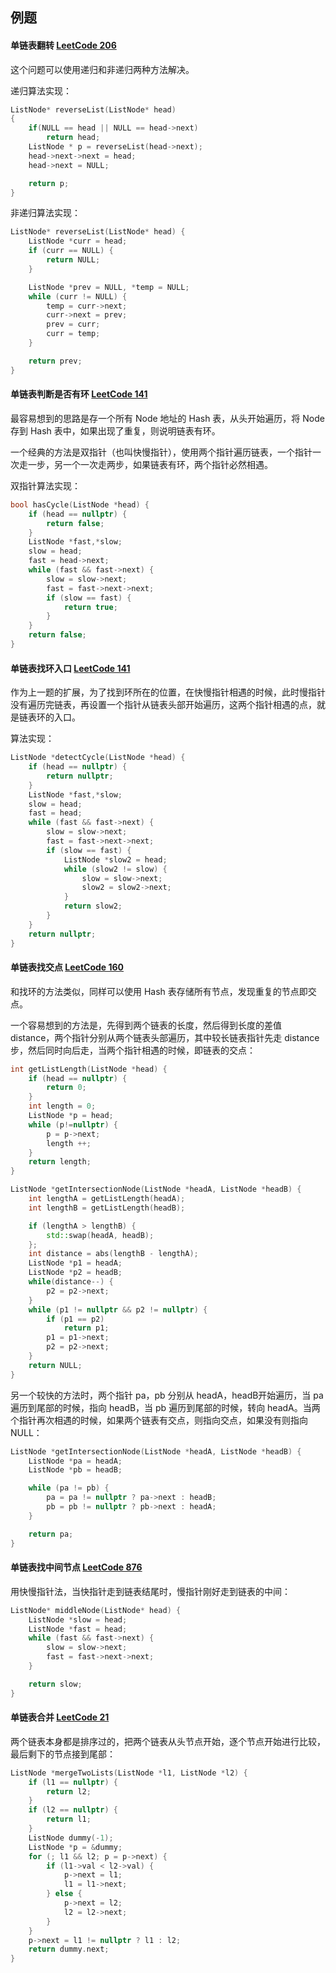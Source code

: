 ## 例题

#### 单链表翻转 [LeetCode 206](https://leetcode.com/problems/reverse-linked-list/)

这个问题可以使用递归和非递归两种方法解决。

递归算法实现：

```cpp
ListNode* reverseList(ListNode* head)
{
    if(NULL == head || NULL == head->next)
        return head;
    ListNode * p = reverseList(head->next);
    head->next->next = head;
    head->next = NULL;

    return p;
}
```

非递归算法实现：

```cpp
ListNode* reverseList(ListNode* head) {
    ListNode *curr = head;
    if (curr == NULL) {
        return NULL;
    }

    ListNode *prev = NULL, *temp = NULL;
    while (curr != NULL) {
        temp = curr->next;
        curr->next = prev;
        prev = curr;
        curr = temp;
    }

    return prev;
}
```

#### 单链表判断是否有环 [LeetCode 141](https://leetcode.com/problems/linked-list-cycle/)

最容易想到的思路是存一个所有 Node 地址的 Hash 表，从头开始遍历，将 Node 存到 Hash 表中，如果出现了重复，则说明链表有环。

一个经典的方法是双指针（也叫快慢指针），使用两个指针遍历链表，一个指针一次走一步，另一个一次走两步，如果链表有环，两个指针必然相遇。

双指针算法实现：

```cpp
bool hasCycle(ListNode *head) {
    if (head == nullptr) {
        return false;
    }
    ListNode *fast,*slow;
    slow = head;
    fast = head->next;
    while (fast && fast->next) {
        slow = slow->next;
        fast = fast->next->next;
        if (slow == fast) {
            return true;
        }
    }
    return false;
}
```

#### 单链表找环入口 [LeetCode 141](https://leetcode.com/problems/linked-list-cycle-ii/)

作为上一题的扩展，为了找到环所在的位置，在快慢指针相遇的时候，此时慢指针没有遍历完链表，再设置一个指针从链表头部开始遍历，这两个指针相遇的点，就是链表环的入口。

算法实现：

```cpp
ListNode *detectCycle(ListNode *head) {
    if (head == nullptr) {
        return nullptr;
    }
    ListNode *fast,*slow;
    slow = head;
    fast = head;
    while (fast && fast->next) {
        slow = slow->next;
        fast = fast->next->next;
        if (slow == fast) {
            ListNode *slow2 = head;
            while (slow2 != slow) {
                slow = slow->next;
                slow2 = slow2->next;
            }
            return slow2;
        }
    }
    return nullptr;
}
```

#### 单链表找交点 [LeetCode 160](https://leetcode.com/problems/intersection-of-two-linked-lists/)

和找环的方法类似，同样可以使用 Hash 表存储所有节点，发现重复的节点即交点。

一个容易想到的方法是，先得到两个链表的长度，然后得到长度的差值 distance，两个指针分别从两个链表头部遍历，其中较长链表指针先走 distance 步，然后同时向后走，当两个指针相遇的时候，即链表的交点：

```cpp
int getListLength(ListNode *head) {
    if (head == nullptr) {
        return 0;
    }
    int length = 0;
    ListNode *p = head;
    while (p!=nullptr) {
        p = p->next;
        length ++;
    }
    return length;
}

ListNode *getIntersectionNode(ListNode *headA, ListNode *headB) {
    int lengthA = getListLength(headA);
    int lengthB = getListLength(headB);

    if (lengthA > lengthB) {
        std::swap(headA, headB);
    };
    int distance = abs(lengthB - lengthA);
    ListNode *p1 = headA;
    ListNode *p2 = headB;
    while(distance--) {
        p2 = p2->next;
    }
    while (p1 != nullptr && p2 != nullptr) {
        if (p1 == p2)
            return p1;
        p1 = p1->next;
        p2 = p2->next;
    }
    return NULL;
}
```

另一个较快的方法时，两个指针 pa，pb 分别从 headA，headB开始遍历，当 pa 遍历到尾部的时候，指向 headB，当 pb 遍历到尾部的时候，转向 headA。当两个指针再次相遇的时候，如果两个链表有交点，则指向交点，如果没有则指向 NULL：

```cpp
ListNode *getIntersectionNode(ListNode *headA, ListNode *headB) {
    ListNode *pa = headA;
    ListNode *pb = headB;

    while (pa != pb) {
        pa = pa != nullptr ? pa->next : headB;
        pb = pb != nullptr ? pb->next : headA;
    }

    return pa;
}
```


#### 单链表找中间节点 [LeetCode 876](https://leetcode.com/problems/middle-of-the-linked-list/)

用快慢指针法，当快指针走到链表结尾时，慢指针刚好走到链表的中间：

```cpp
ListNode* middleNode(ListNode* head) {
    ListNode *slow = head;
    ListNode *fast = head;
    while (fast && fast->next) {
        slow = slow->next;
        fast = fast->next->next;
    }

    return slow;
}
```

#### 单链表合并 [LeetCode 21](https://leetcode.com/problems/merge-two-sorted-lists/)

两个链表本身都是排序过的，把两个链表从头节点开始，逐个节点开始进行比较，最后剩下的节点接到尾部：

```cpp
ListNode *mergeTwoLists(ListNode *l1, ListNode *l2) {
    if (l1 == nullptr) {
        return l2;
    }
    if (l2 == nullptr) {
        return l1;
    }
    ListNode dummy(-1);
    ListNode *p = &dummy;
    for (; l1 && l2; p = p->next) {
        if (l1->val < l2->val) {
            p->next = l1;
            l1 = l1->next;
        } else {
            p->next = l2;
            l2 = l2->next;
        }
    }
    p->next = l1 != nullptr ? l1 : l2;
    return dummy.next;
}
```